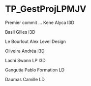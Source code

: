 # TP_GestProjLPMJV
Premier commit ...
Kene Alyca I3D

Basil Gilles I3D

Le Bourlout Alex Level Design





Oliveira Andréa I3D

Lachi Swann LP I3D


Gangutia Pablo Formation LD

Daumas Camille LD






